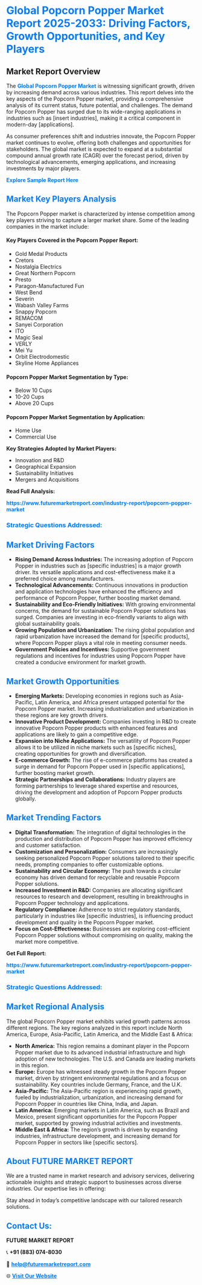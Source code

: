 <h1 style="color: #007BFF;">Global Popcorn Popper Market Report 2025-2033: Driving Factors, Growth Opportunities, and Key Players</h1>

<section id="overview">
<h2>Market Report Overview</h2>
<p>The <a href="https://www.futuremarketreport.com/industry-report/popcorn-popper-market" style="color: #007BFF; text-decoration: none;"><strong>Global Popcorn Popper Market</strong></a> is witnessing significant growth, driven by increasing demand across various industries. This report delves into the key aspects of the Popcorn Popper market, providing a comprehensive analysis of its current status, future potential, and challenges. The demand for Popcorn Popper has surged due to its wide-ranging applications in industries such as [insert industries], making it a critical component in modern-day [applications].</p>
<p>As consumer preferences shift and industries innovate, the Popcorn Popper market continues to evolve, offering both challenges and opportunities for stakeholders. The global market is expected to expand at a substantial compound annual growth rate (CAGR) over the forecast period, driven by technological advancements, emerging applications, and increasing investments by major players.</p>
</section>

<section id="overview">
<p><a href="https://www.futuremarketreport.com/request-sample/reportId=40410" style="color: #007BFF; text-decoration: none;"><strong>Explore Sample Report Here</strong></a></p>
</section>

<section id="key-players">
<h2 style="color: #007BFF;">Market Key Players Analysis</h2>
<p>The Popcorn Popper market is characterized by intense competition among key players striving to capture a larger market share. Some of the leading companies in the market include:</p>
<h4>Key Players Covered in the Popcorn Popper Report:</h4>
<ul><li>Gold Medal Products</li><li>Cretors</li><li>Nostalgia Electrics</li><li>Great Northern Popcorn</li><li>Presto</li><li>Paragon-Manufactured Fun</li><li>West Bend</li><li>Severin</li><li>Wabash Valley Farms</li><li>Snappy Popcorn</li><li>REMACOM</li><li>Sanyei Corporation</li><li>ITO</li><li>Magic Seal</li><li>VERLY</li><li>Mei Yu</li><li>Orbit Electrodomestic</li><li>Skyline Home Appliances</li></ul>
<h4>Popcorn Popper Market Segmentation by Type:</h4>
<ul><li>Below 10 Cups</li><li>10-20 Cups</li><li>Above 20 Cups</li></ul>

<h4>Popcorn Popper Market Segmentation by Application:</h4>
<ul><li>Home Use</li><li>Commercial Use</li></ul>
<p><strong>Key Strategies Adopted by Market Players:</strong></p>
<ul>
<li>Innovation and R&D</li>
<li>Geographical Expansion</li>
<li>Sustainability Initiatives</li>
<li>Mergers and Acquisitions</li>
</ul>
</section>

<section>
<p><strong>Read Full Analysis: </strong></p><a href="https://www.futuremarketreport.com/industry-report/popcorn-popper-market" style="color: #007BFF; text-decoration: none;"><strong>https://www.futuremarketreport.com/industry-report/popcorn-popper-market</strong></a>
<h3 style="color: #007BFF;">Strategic Questions Addressed:</h3>
</section>

<section id="driving-factors">
<h2 style="color: #007BFF;">Market Driving Factors</h2>
<ul>
<li><strong>Rising Demand Across Industries:</strong> The increasing adoption of Popcorn Popper in industries such as [specific industries] is a major growth driver. Its versatile applications and cost-effectiveness make it a preferred choice among manufacturers.</li>
<li><strong>Technological Advancements:</strong> Continuous innovations in production and application technologies have enhanced the efficiency and performance of Popcorn Popper, further boosting market demand.</li>
<li><strong>Sustainability and Eco-Friendly Initiatives:</strong> With growing environmental concerns, the demand for sustainable Popcorn Popper solutions has surged. Companies are investing in eco-friendly variants to align with global sustainability goals.</li>
<li><strong>Growing Population and Urbanization:</strong> The rising global population and rapid urbanization have increased the demand for [specific products], where Popcorn Popper plays a vital role in meeting consumer needs.</li>
<li><strong>Government Policies and Incentives:</strong> Supportive government regulations and incentives for industries using Popcorn Popper have created a conducive environment for market growth.</li>
</ul>
</section>

<section id="growth-opportunities">
<h2 style="color: #007BFF;">Market Growth Opportunities</h2>
<ul>
<li><strong>Emerging Markets:</strong> Developing economies in regions such as Asia-Pacific, Latin America, and Africa present untapped potential for the Popcorn Popper market. Increasing industrialization and urbanization in these regions are key growth drivers.</li>
<li><strong>Innovative Product Development:</strong> Companies investing in R&D to create innovative Popcorn Popper products with enhanced features and applications are likely to gain a competitive edge.</li>
<li><strong>Expansion into Niche Applications:</strong> The versatility of Popcorn Popper allows it to be utilized in niche markets such as [specific niches], creating opportunities for growth and diversification.</li>
<li><strong>E-commerce Growth:</strong> The rise of e-commerce platforms has created a surge in demand for Popcorn Popper used in [specific applications], further boosting market growth.</li>
<li><strong>Strategic Partnerships and Collaborations:</strong> Industry players are forming partnerships to leverage shared expertise and resources, driving the development and adoption of Popcorn Popper products globally.</li>
</ul>
</section>

<section id="trending-factors">
<h2 style="color: #007BFF;">Market Trending Factors</h2>
<ul>
<li><strong>Digital Transformation:</strong> The integration of digital technologies in the production and distribution of Popcorn Popper has improved efficiency and customer satisfaction.</li>
<li><strong>Customization and Personalization:</strong> Consumers are increasingly seeking personalized Popcorn Popper solutions tailored to their specific needs, prompting companies to offer customizable options.</li>
<li><strong>Sustainability and Circular Economy:</strong> The push towards a circular economy has driven demand for recyclable and reusable Popcorn Popper solutions.</li>
<li><strong>Increased Investment in R&D:</strong> Companies are allocating significant resources to research and development, resulting in breakthroughs in Popcorn Popper technology and applications.</li>
<li><strong>Regulatory Compliance:</strong> Adherence to strict regulatory standards, particularly in industries like [specific industries], is influencing product development and quality in the Popcorn Popper market.</li>
<li><strong>Focus on Cost-Effectiveness:</strong> Businesses are exploring cost-efficient Popcorn Popper solutions without compromising on quality, making the market more competitive.</li>
</ul>
</section>

<section>
<p><strong>Get Full Report: </strong></p><a href="https://www.futuremarketreport.com/industry-report/popcorn-popper-market" style="color: #007BFF; text-decoration: none;"><strong>https://www.futuremarketreport.com/industry-report/popcorn-popper-market</strong></a>
<h3 style="color: #007BFF;">Strategic Questions Addressed:</h3>
</section>


<section id="regional-analysis">
<h2 style="color: #007BFF;">Market Regional Analysis</h2>
<p>The global Popcorn Popper market exhibits varied growth patterns across different regions. The key regions analyzed in this report include North America, Europe, Asia-Pacific, Latin America, and the Middle East & Africa:</p>
<ul>
<li><strong>North America:</strong> This region remains a dominant player in the Popcorn Popper market due to its advanced industrial infrastructure and high adoption of new technologies. The U.S. and Canada are leading markets in this region.</li>
<li><strong>Europe:</strong> Europe has witnessed steady growth in the Popcorn Popper market, driven by stringent environmental regulations and a focus on sustainability. Key countries include Germany, France, and the U.K.</li>
<li><strong>Asia-Pacific:</strong> The Asia-Pacific region is experiencing rapid growth, fueled by industrialization, urbanization, and increasing demand for Popcorn Popper in countries like China, India, and Japan.</li>
<li><strong>Latin America:</strong> Emerging markets in Latin America, such as Brazil and Mexico, present significant opportunities for the Popcorn Popper market, supported by growing industrial activities and investments.</li>
<li><strong>Middle East & Africa:</strong> The region’s growth is driven by expanding industries, infrastructure development, and increasing demand for Popcorn Popper in sectors like [specific sectors].</li>
</ul>
</section>

<footer>
<h2 style="color: #007BFF;">About FUTURE MARKET REPORT</h2>
<p>We are a trusted name in market research and advisory services, delivering actionable insights and strategic support to businesses across diverse industries. Our expertise lies in offering:</p>

<p>Stay ahead in today’s competitive landscape with our tailored research solutions.</p>

<h2 style="color: #007BFF;">Contact Us:</h2>
<p><strong>FUTURE MARKET REPORT</strong></p>
<p>📞 <strong>+91 (883) 074-8030</strong></p>
<p>📧 <strong><a href="mailto:help@futuremarketreport.com" style="color: #007BFF;">help@futuremarketreport.com</a></strong></p>
<p>🌐 <strong><a href="https://www.futuremarketreport.com/" style="color: #007BFF;">Visit Our Website</a></strong></p>
</footer>